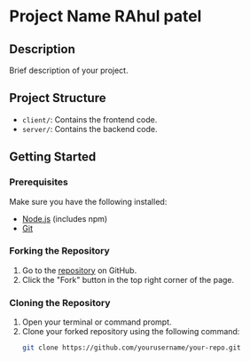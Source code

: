 # Project Name RAhul patel

## Description
Brief description of your project.

## Project Structure
- `client/`: Contains the frontend code.
- `server/`: Contains the backend code.

## Getting Started

### Prerequisites
Make sure you have the following installed:
- [Node.js](https://nodejs.org/) (includes npm)
- [Git](https://git-scm.com/)

### Forking the Repository
1. Go to the [repository](https://github.com/yourusername/your-repo) on GitHub.
2. Click the "Fork" button in the top right corner of the page.

### Cloning the Repository
1. Open your terminal or command prompt.
2. Clone your forked repository using the following command:
   ```bash
   git clone https://github.com/yourusername/your-repo.git
